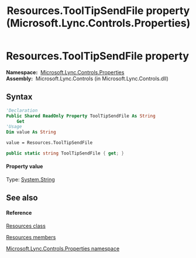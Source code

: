 ﻿---
title: Resources.ToolTipSendFile property  (Microsoft.Lync.Controls.Properties)
TOCTitle: 'ToolTipSendFile property '
ms:assetid: P:Microsoft.Lync.Controls.Properties.Resources.ToolTipSendFile_DI_3_UC_OCS14MrefLyncWPF
ms:mtpsurl: https://msdn.microsoft.com/en-us/library/microsoft.lync.controls.properties.resources.tooltipsendfile_di_3_uc_ocs14mreflyncwpf(v=office.15)
ms:contentKeyID: 48599687
ms.date: 07/28/2014
mtps_version: v=office.15
f1_keywords:
- Microsoft.Lync.Controls.Properties.Resources.ToolTipSendFile
dev_langs:
- CSharp
- JScript
- VB
- other
---

# Resources.ToolTipSendFile property

**Namespace:**  [Microsoft.Lync.Controls.Properties](microsoft-lync-controls-properties-namespace_1.md)  
**Assembly:**  Microsoft.Lync.Controls (in Microsoft.Lync.Controls.dll)

## Syntax

``` vb
'Declaration
Public Shared ReadOnly Property ToolTipSendFile As String
    Get
'Usage
Dim value As String

value = Resources.ToolTipSendFile
```

``` csharp
public static string ToolTipSendFile { get; }
```

#### Property value

Type: [System.String](http://msdn2.microsoft.com/en-us/library/s1wwdcbf)  

## See also

#### Reference

[Resources class](resources-class-microsoft-lync-controls-properties_1.md)

[Resources members](resources-members-microsoft-lync-controls-properties_1.md)

[Microsoft.Lync.Controls.Properties namespace](microsoft-lync-controls-properties-namespace_1.md)

